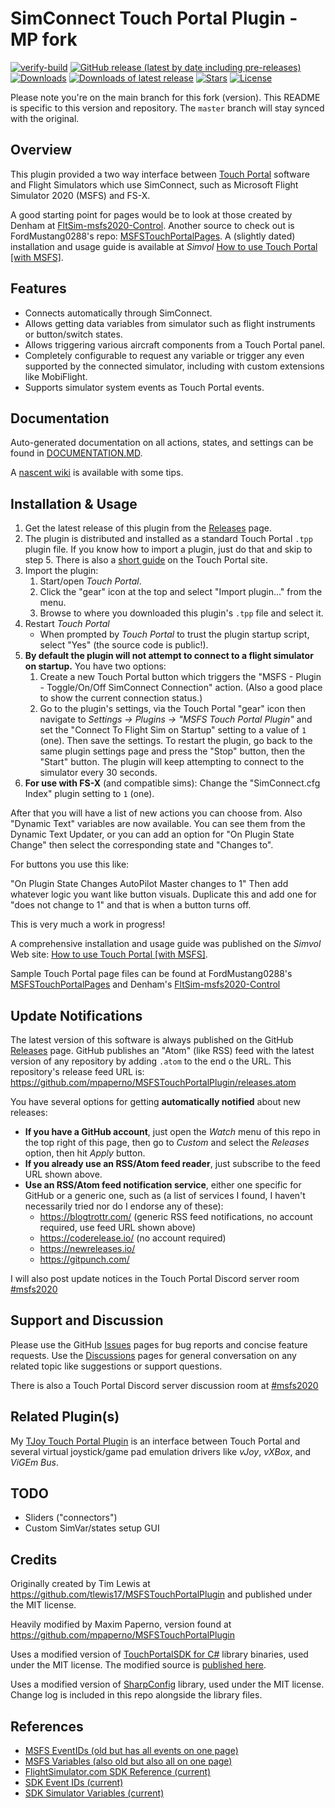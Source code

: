 # SimConnect Touch Portal Plugin - MP fork

[![verify-build](https://github.com/mpaperno/MSFSTouchPortalPlugin/actions/workflows/verify-build.yml/badge.svg)](https://github.com/mpaperno/MSFSTouchPortalPlugin/actions/workflows/verify-build.yml)
[![GitHub release (latest by date including pre-releases)](https://img.shields.io/github/v/release/mpaperno/MSFSTouchPortalPlugin?include_prereleases)](https://github.com/mpaperno/MSFSTouchPortalPlugin/releases)
[![Downloads](https://img.shields.io/github/downloads/mpaperno/MSFSTouchPortalPlugin/total.svg)](https://github.com/mpaperno/MSFSTouchPortalPlugin/releases)
[![Downloads of latest release](https://img.shields.io/github/downloads/mpaperno/MSFSTouchPortalPlugin/latest/total)](https://github.com/mpaperno/MSFSTouchPortalPlugin/releases/latest)
[![Stars](https://img.shields.io/github/stars/mpaperno/MSFSTouchPortalPlugin)](https://github.com/mpaperno/MSFSTouchPortalPlugin/stargazers)
[![License](https://img.shields.io/badge/license-MIT-blue.svg)](LICENSE)

Please note you're on the main branch for this fork (version). This README is specific to this version and repository. The `master` branch will stay synced with the original.

## Overview

This plugin provided a two way interface between [Touch Portal](https://www.touch-portal.com/) software and Flight Simulators which use SimConnect, 
such as Microsoft Flight Simulator 2020 (MSFS) and FS-X.

A good starting point for pages would be to look at those created by Denham at [FltSim-msfs2020-Control](https://github.com/HiDTH/FltSim-msfs2020-Control).
Another source to check out is FordMustang0288's repo: [MSFSTouchPortalPages](https://github.com/FordMustang0288/MSFSTouchPortalPages).
A (slightly dated) installation and usage guide is available at _Simvol_ [How to use Touch Portal [with MSFS]](https://www.simvol.org/en/articles/tutorials/use-touch-portal).


## Features

* Connects automatically through SimConnect.
* Allows getting data variables from simulator such as flight instruments or button/switch states.
* Allows triggering various aircraft components from a Touch Portal panel.
* Completely configurable to request any variable or trigger any even supported by the connected simulator, including with custom extensions like MobiFlight.
* Supports simulator system events as Touch Portal events.

## Documentation

Auto-generated documentation on all actions, states, and settings can be found in [DOCUMENTATION.MD](DOCUMENTATION.MD).

A [nascent wiki](https://github.com/mpaperno/MSFSTouchPortalPlugin/wiki/) is available with some tips.

## Installation & Usage

1. Get the latest release of this plugin from the  [Releases](https://github.com/mpaperno/MSFSTouchPortalPlugin/releases) page.
2. The plugin is distributed and installed as a standard Touch Portal `.tpp` plugin file. If you know how to import a plugin,
just do that and skip to step 5. There is also a [short guide](https://www.touch-portal.com/blog/post/tutorials/import-plugin-guide.php) on the Touch Portal site.
3. Import the plugin:
    1. Start/open _Touch Portal_.
    2. Click the "gear" icon at the top and select "Import plugin..." from the menu.
    3. Browse to where you downloaded this plugin's `.tpp` file and select it.
4. Restart _Touch Portal_
    * When prompted by _Touch Portal_ to trust the plugin startup script, select "Yes" (the source code is public!).
5. **By default the plugin will not attempt to connect to a flight simulator on startup.** You have two options:
   1. Create a new Touch Portal button which triggers the "MSFS - Plugin - Toggle/On/Off SimConnect Connection" action. (Also a good place to show the current connection status.)
   2. Go to the plugin's settings, via the Touch Portal "gear" icon then navigate to _Settings -> Plugins -> "MSFS Touch Portal Plugin"_ and set the 
    "Connect To Flight Sim on Startup" setting to a value of `1` (one). Then save the settings. To restart the plugin, go back to the same plugin settings page and
    press the "Stop" button, then the "Start" button.  The plugin will keep attempting to connect to the simulator every 30 seconds.
6. **For use with FS-X** (and compatible sims): Change the "SimConnect.cfg Index" plugin setting to `1` (one).


After that you will have a list of new actions you can choose from. Also "Dynamic Text" variables are now available. You can see them from the Dynamic Text Updater,
or you can add an option for "On Plugin State Change" then select the corresponding state and "Changes to".

For buttons you use this like:

"On Plugin State Changes AutoPilot Master changes to 1" Then add whatever logic you want like button visuals. Duplicate this and add one for "does not change to 1" and that is when a button turns off.

This is very much a work in progress!

A comprehensive installation and usage guide was published on the _Simvol_ Web site: [How to use Touch Portal [with MSFS]](https://www.simvol.org/en/articles/tutorials/use-touch-portal).

Sample Touch Portal page files can be found at FordMustang0288's [MSFSTouchPortalPages](https://github.com/FordMustang0288/MSFSTouchPortalPages)
and Denham's [FltSim-msfs2020-Control](https://github.com/HiDTH/FltSim-msfs2020-Control)

## Update Notifications

The latest version of this software is always published on the GitHub [Releases](https://github.com/mpaperno/MSFSTouchPortalPlugin/releases) page.
GitHub publishes an "Atom" (like RSS) feed with the latest version of any repository by adding `.atom` to the end o the URL. This repository's
release feed URL is:<br/>
https://github.com/mpaperno/MSFSTouchPortalPlugin/releases.atom

You have several options for getting **automatically notified** about new releases:
* **If you have a GitHub account**, just open the _Watch_ menu of this repo in the top right of this page, then go to  _Custom_ and select the
_Releases_ option, then hit _Apply_ button.
* **If you already use an RSS/Atom feed reader**, just subscribe to the feed URL shown above.
* **Use an RSS/Atom feed notification service**, either one specific for GitHub or a generic one, such as
(a list of services I found, I haven't necessarily tried nor do I endorse any of these):
  * https://blogtrottr.com/  (generic RSS feed notifications, no account required, use feed URL shown above)
  * https://coderelease.io/  (no account required)
  * https://newreleases.io/
  * https://gitpunch.com/

I will also post update notices in the Touch Portal Discord server room [#msfs2020](https://discord.com/channels/548426182698467339/750791488501448887)

## Support and Discussion

Please use the GitHub [Issues](https://github.com/mpaperno/MSFSTouchPortalPlugin/issues) pages for bug reports and concise feature requests.
Use the [Discussions](https://github.com/mpaperno/MSFSTouchPortalPlugin/discussions) pages for general conversation on any related topic like suggestions or support questions.

There is also a Touch Portal Discord server discussion room at [#msfs2020](https://discord.com/channels/548426182698467339/750791488501448887)

## Related Plugin(s)

My [TJoy Touch Portal Plugin](https://github.com/mpaperno/TJoy) is an interface between Touch Portal and several virtual joystick/game pad emulation drivers like _vJoy_, _vXBox_, and _ViGEm Bus_.

## TODO

* Sliders ("connectors")
* Custom SimVar/states setup GUI

## Credits
Originally created by Tim Lewis at https://github.com/tlewis17/MSFSTouchPortalPlugin and published under the MIT license.

Heavily modified by Maxim Paperno, version found at https://github.com/mpaperno/MSFSTouchPortalPlugin

Uses a modified version of [TouchPortalSDK for C#](https://github.com/oddbear/TouchPortalSDK) library
binaries, used under the MIT license. The modified source is [published here](https://github.com/mpaperno/TouchPortalSDK).

Uses a modified version of [SharpConfig](https://github.com/cemdervis/SharpConfig) library, used under the MIT license.
Change log is included in this repo alongside the library files.

## References

* [MSFS EventIDs (old but has all events on one page)](https://docs.microsoft.com/en-us/previous-versions/microsoft-esp/cc526980\(v=msdn.10\))
* [MSFS Variables (also old but also all on one page)](https://docs.microsoft.com/en-us/previous-versions/microsoft-esp/cc526981\(v=msdn.10\))
* [FlightSimulator.com SDK Reference (current)](https://docs.flightsimulator.com/html/Programming_Tools/SimConnect/SimConnect_SDK.htm)
* [SDK Event IDs (current)](https://docs.flightsimulator.com/html/Programming_Tools/Event_IDs/Event_IDs.htm)
* [SDK Simulator Variables (current)](https://docs.flightsimulator.com/html/Programming_Tools/SimVars/Simulation_Variables.htm)
